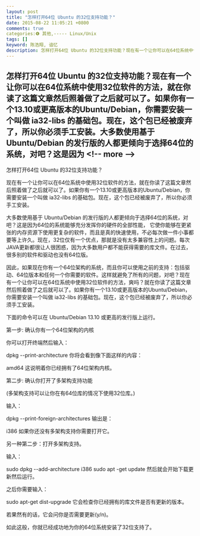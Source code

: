```yaml
---
layout: post
title: "怎样打开64位 Ubuntu 的32位支持功能？"
date: 2015-08-22 11:05:21 +0800
comments: true
categories:❻ 其他,----- Linux/Unix
tags: []
keyword: 陈浩翔, 谙忆
description: 怎样打开64位 Ubuntu 的32位支持功能？现在有一个让你可以在64位系统中使用32位软件的方法，就在你读了这篇文章然后照着做了之后就可以了。如果你有一个13.10或更高版本的Ubuntu/Debian，你需要安装一个叫做 ia32-libs 的基础包。现在，这个包已经被废弃了，所以你必须手工安装。大多数使用基于 Ubuntu/Debian 的发行版的人都更倾向于选择64位的系统，对吧？这是因为 
---
```



怎样打开64位 Ubuntu 的32位支持功能？现在有一个让你可以在64位系统中使用32位软件的方法，就在你读了这篇文章然后照着做了之后就可以了。如果你有一个13.10或更高版本的Ubuntu/Debian，你需要安装一个叫做 ia32-libs 的基础包。现在，这个包已经被废弃了，所以你必须手工安装。大多数使用基于 Ubuntu/Debian 的发行版的人都更倾向于选择64位的系统，对吧？这是因为
&#60;!-- more --&#62;
----------

怎样打开64位 Ubuntu 的32位支持功能？

现在有一个让你可以在64位系统中使用32位软件的方法，就在你读了这篇文章然后照着做了之后就可以了。如果你有一个13.10或更高版本的Ubuntu/Debian，你需要安装一个叫做 ia32-libs 的基础包。现在，这个包已经被废弃了，所以你必须手工安装。

大多数使用基于 Ubuntu/Debian 的发行版的人都更倾向于选择64位的系统，对吧？这是因为64位的系统能够充分发挥你的硬件的全部性能， 它使你能够在更紧张的内存资源下使用更复杂的软件，而且是真的快速使用，不必每次做一件小事都要等上许久。现在，32位仅有一个优点，那就是没有太多兼容性上的问题。每次JAVA更新都很让人很困惑，因为大多数用户都不能获得需要的库文件。在过去，很多别的软件和驱动也没有64位版。

因此，如果现在你有一个64位架构的系统，而且你可以使用之前的支持：包括驱动、64位版本和任何一个你需要的软件。这样就避免了所有的问题，对吧？现在有一个让你可以在64位系统中使用32位软件的方法，爽吗？就在你读了这篇文章然后照着做了之后就可以了。如果你有一个13.10或更高版本的Ubuntu/Debian，你需要安装一个叫做 ia32-libs 的基础包。现在，这个包已经被废弃了，所以你必须手工安装。



下面的命令可以在 Ubuntu/Debian 13.10 或更高的发行版上运行。

第一步: 确认你有一个64位架构的内核

你可以打开终端然后输入：

dpkg --print-architecture 
你将会看到像下面这样的内容：

amd64 
这说明着你已经拥有了64位架构内核。

第二步: 确认你打开了多架构支持功能

(多架构支持可以让你在有64位库的情况下使用32位库。)

输入：

dpkg --print-foreign-architectures 
输出是：

i386 
如果你还没有多架构支持你需要打开它。

另一种第二步：打开多架构支持。

输入：

sudo dpkg --add-architecture i386 
sudo apt -get update 
然后就会开始下载更新然后运行。

之后你需要输入：

sudo apt-get dist-upgrade 
它会检查你已经拥有的库文件是否有更新的版本。

若果然有的话，它会问你是否需要更新(y/n)。

如此这般，你就已经成功地为你的64位系统安装了32位支持了。